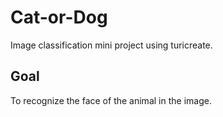 # Cat-or-Dog
Image classification mini project using turicreate.
## Goal
To recognize the face of the animal in the image.
